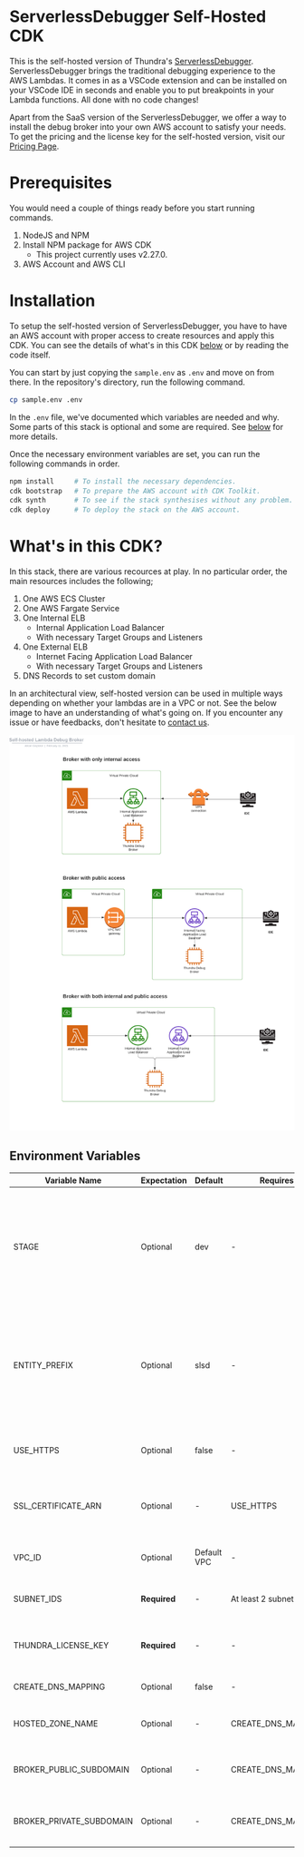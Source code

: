 # ServerlessDebugger Self-Hosted CDK

This is the self-hosted version of Thundra's [ServerlessDebugger](https://serverlessdebugger.com). ServerlessDebugger brings the traditional debugging experience to the AWS Lambdas. It comes in as a VSCode extension and can be installed on your VSCode IDE in seconds and enable you to put breakpoints in your Lambda functions. All done with no code changes!

Apart from the SaaS version of the ServerlessDebugger, we offer a way to install the debug broker into your own AWS account to satisfy your needs. To get the pricing and the license key for the self-hosted version, visit our [Pricing Page](https://www.serverlessdebugger.com/pricing).

# Prerequisites

You would need a couple of things ready before you start running commands.

1. NodeJS and NPM
2. Install NPM package for AWS CDK
    - This project currently uses v2.27.0.
3. AWS Account and AWS CLI

# Installation

To setup the self-hosted version of ServerlessDebugger, you have to have an AWS account with proper access to create resources and apply this CDK. You can see the details of what's in this CDK [below](#whats-in-this-cdk) or by reading the code itself.

You can start by just copying the `sample.env` as `.env` and move on from there. In the repository's directory, run the following command.

```bash
cp sample.env .env
```

In the `.env` file, we've documented which variables are needed and why. Some parts of this stack is optional and some are required. See [below](#environment-variables) for more details.

Once the necessary environment variables are set, you can run the following commands in order.

```bash
npm install     # To install the necessary dependencies.
cdk bootstrap   # To prepare the AWS account with CDK Toolkit.
cdk synth       # To see if the stack synthesises without any problem.
cdk deploy      # To deploy the stack on the AWS account.
```

# What's in this CDK?

In this stack, there are various recources at play. In no particular order, the main resources includes the following;

1. One AWS ECS Cluster
2. One AWS Fargate Service
3. One Internal ELB
    - Internal Application Load Balancer
    - With necessary Target Groups and Listeners
4. One External ELB
    - Internet Facing Application Load Balancer
    - With necessary Target Groups and Listeners
5. DNS Records to set custom domain

In an architectural view, self-hosted version can be used in multiple ways depending on whether your lambdas are in a VPC or not. See the below image to have an understanding of what's going on. If you encounter any issue or have feedbacks, don't hesitate to [contact us](https://serverlessdebugger.com/contact-us).

![Self-Hosted ServerlessDebugger](/self-hosted-serverless-debug-broker.png)

## Environment Variables

| Variable Name             | Expectation   | Default       | Requires              | Description   |
|---                        |---            |---            |---                    |---            |
| STAGE                     | Optional      | dev           | -                     | Sets a suffix to all the resources. Used to separate environments, such as dev, staging, prod. Beware of that some resources have a name limitation of 32 characters. Can set this to and empty string.        |
| ENTITY_PREFIX             | Optional      | slsd          | -                     | Sets a prefix to all the resources. Used to differentiate ServerlessDebugger resources from others. Beware of that some resources have a name limitation of 32 characters. Can set this to and empty string.        |
| USE_HTTPS                 | Optional      | false         | -                     | Decide if the broker endpoints should use SSL encryption. Expects `SSL_CERTIFICATE_ARN`.          |
| SSL_CERTIFICATE_ARN       | Optional      | -             | USE_HTTPS             | Requires `USE_HTTPS` to be set to true. We expect customers to create and manage their own SSL certification.            |
| VPC_ID                    | Optional      | Default VPC   | -                     | VPC to use to deploy the application. If it's not given, stack will use the default VPC.         |
| SUBNET_IDS                | **Required**  | -             | At least 2 subnet ids | Subnets to use to deploy the application. Requires at least 2 subnet ids.            |
| THUNDRA_LICENSE_KEY       | **Required**  | -             | -                     | Thundra License Key for the self-hosted ServerlessDebugger. [Contact Us](https://www.serverlessdebugger.com/contact-us) if needed.             |
| CREATE_DNS_MAPPING        | Optional      | false         | -                     | Sets a custom domain for the self-hosted broker.          |
| HOSTED_ZONE_NAME          | Optional      | -             | CREATE_DNS_MAPPING    | Hosted zone name to use. Requires `CREATE_DNS_MAPPING` to be set to true.            |
| BROKER_PUBLIC_SUBDOMAIN   | Optional      | -             | CREATE_DNS_MAPPING    | Subdomain for the internet facing ELB to use. Requires `CREATE_DNS_MAPPING` to be set to true.             |
| BROKER_PRIVATE_SUBDOMAIN  | Optional      | -             | CREATE_DNS_MAPPING    | Subdomain for the internal ELB to use. Requires `CREATE_DNS_MAPPING` to be set to true.             |

